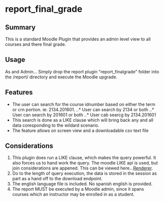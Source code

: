 # report_final_grade

## Summary
This is a standard Moodle Plugin that provides an admin level view to all courses and there final grade.

## Usage
As and Admin...
Simply drop the report plugin "report_finalgrade" folder into the <moodle>/report/ directory and execute the Moodle upgrade.

## Features
* The user can search for the course idnumber based on either the term or crn portion. ie: 2134.201601.
..* User can search by 2134 or both
..* User can search by 201601 or both
..* User cab searcg by 2134.201601
* This search is done as a LIKE clause which will bring back any and all data coresponding to the wildard scenario.
* The feature allows on screen view and a downloadable csv text file



## Considerations
1. This plugin does run a LIKE clause, which makes the query powerful. It also forces us to hand work the query. The moodle LIKE api is used, but join considerations are appened. This can be viewed here...[Renderer](finalgrade/classes/renderer.php). 
2. Do to the length of query execution, the data is stored in the session as part as a hand off to the download endpoint.
3. The english language file is included. No spanish english is provided.
4. The report MUST be executed by a Moodle admin, since it spans courses which an instructor may be enrolled in as a student.
